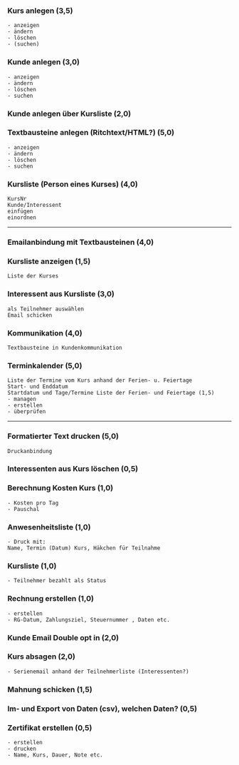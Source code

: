 ### Kurs anlegen (3,5)
	- anzeigen
	- ändern
	- löschen
	- (suchen)

### Kunde anlegen (3,0)
	- anzeigen
	- ändern
	- löschen
	- suchen

### Kunde anlegen über Kursliste (2,0)

### Textbausteine anlegen (Ritchtext/HTML?) (5,0)
	- anzeigen
	- ändern
	- löschen
	- suchen

### Kursliste (Person eines Kurses) (4,0)
	KursNr
	Kunde/Interessent
	einfügen
	einordnen

---

### Emailanbindung mit Textbausteinen (4,0)

### Kursliste anzeigen (1,5)
	Liste der Kurses

### Interessent aus Kursliste (3,0)
	als Teilnehmer auswählen
	Email schicken

### Kommunikation (4,0)
	Textbausteine in Kundenkommunikation

### Terminkalender (5,0)
	Liste der Termine vom Kurs anhand der Ferien- u. Feiertage
	Start- und Enddatum
	Startdatum und Tage/Termine	Liste der Ferien- und Feiertage (1,5)
	- managen
	- erstellen
	- überprüfen

---

### Formatierter Text drucken (5,0)
	Druckanbindung

### Interessenten aus Kurs löschen (0,5)

### Berechnung Kosten Kurs (1,0)
	- Kosten pro Tag
	- Pauschal

### Anwesenheitsliste (1,0)
	- Druck mit:
	Name, Termin (Datum) Kurs, Häkchen für Teilnahme

### Kursliste (1,0)
	- Teilnehmer bezahlt als Status

### Rechnung erstellen (1,0)
	- erstellen
	- RG-Datum, Zahlungsziel, Steuernummer , Daten etc.

### Kunde Email Double opt in (2,0)

### Kurs absagen (2,0)
	- Serienemail anhand der Teilnehmerliste (Interessenten?)

### Mahnung schicken (1,5)

### Im- und Export von Daten (csv), welchen Daten? (0,5)

### Zertifikat erstellen (0,5)
	- erstellen
	- drucken
	- Name, Kurs, Dauer, Note etc.
